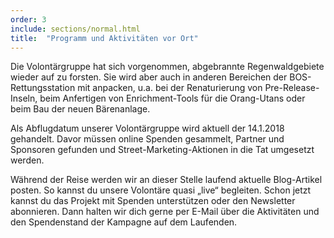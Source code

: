 ```yaml
---
order: 3
include: sections/normal.html
title:  "Programm und Aktivitäten vor Ort"
---
```

Die Volontärgruppe hat sich vorgenommen, abgebrannte Regenwaldgebiete wieder auf zu forsten. Sie wird aber auch in anderen Bereichen der BOS-Rettungsstation mit anpacken, u.a. bei der Renaturierung von Pre-Release-Inseln, beim Anfertigen von Enrichment-Tools für die Orang-Utans oder beim Bau der neuen Bärenanlage. 

Als Abflugdatum unserer Volontärgruppe wird aktuell der 14.1.2018 gehandelt. Davor müssen online Spenden gesammelt, Partner und Sponsoren gefunden und Street-Marketing-Aktionen in die Tat umgesetzt werden. 

Während der Reise werden wir an dieser Stelle laufend aktuelle Blog-Artikel posten. So kannst du unsere Volontäre quasi „live“ begleiten. Schon jetzt kannst du das  Projekt mit Spenden unterstützen oder den Newsletter abonnieren. Dann halten wir dich gerne per E-Mail über die Aktivitäten und den Spendenstand der Kampagne auf dem Laufenden.
